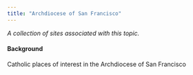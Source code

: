 ```yaml
---
title: "Archdiocese of San Francisco"
---
```



*A collection of sites associated with this topic.*

#### Background

Catholic places of interest in the Archdiocese of San Francisco


